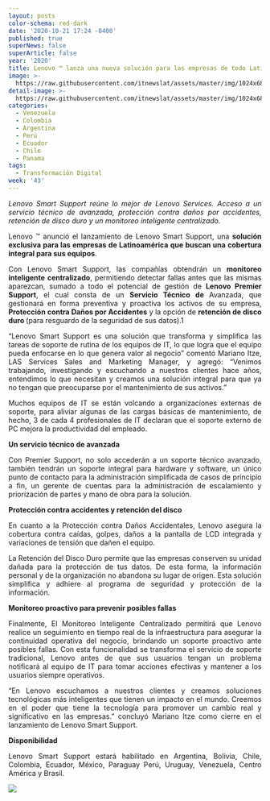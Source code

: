 ```yaml
---
layout: posts
color-schema: red-dark
date: '2020-10-21 17:24 -0400'
published: true
superNews: false
superArticle: false
year: '2020'
title: Lenovo ™ lanza una nueva solución para las empresas de todo Latinoamérica
image: >-
  https://raw.githubusercontent.com/itnewslat/assets/master/img/1024x680/Ejecutivo-Trabajando-g.jpg
detail-image: >-
  https://raw.githubusercontent.com/itnewslat/assets/master/img/1024x680/Ejecutivo-Trabajando-g.jpg
categories:
  - Venezuela
  - Colombia
  - Argentina
  - Perú
  - Ecuador
  - Chile
  - Panama
tags:
  - Transformación Digital
week: '43'
---
```

<p style="text-align: justify;"><em>Lenovo Smart Support reúne lo mejor de Lenovo Services. Acceso a un servicio técnico de avanzada, protección contra daños por accidentes, retención de disco duro y un monitoreo inteligente centralizado.</em></p>
<p style="text-align: justify;">Lenovo ™ anunció el lanzamiento de Lenovo Smart Support, una <strong>solución exclusiva para las empresas de Latinoamérica que buscan una cobertura integral para sus equipos</strong>.</p>
<p style="text-align: justify;">Con Lenovo Smart Support, las compañías obtendrán un <strong>monitoreo inteligente centralizado</strong>, permitiendo detectar fallas antes que las mismas aparezcan, sumado a todo el potencial de gestión de <strong>Lenovo Premier Support</strong>, el cual consta de un <strong>Servicio Técnico de </strong>Avanzada, que gestionará en forma preventiva y proactiva los activos de su empresa, <strong>Protección contra Daños por Accidentes</strong> y la opción de <strong>retención de disco duro </strong>(para resguardo de la seguridad de sus datos).1</p>
<p style="text-align: justify;">“Lenovo Smart Support es una solución que transforma y simplifica las tareas de soporte de rutina de los equipos de IT, lo que logra que el equipo pueda enfocarse en lo que genera valor al negocio” comentó Mariano Itze, LAS Services Sales and Marketing Manager, y agregó: “Venimos trabajando, investigando y escuchando a nuestros clientes hace años, entendimos lo que necesitan y creamos una solución integral para que ya no tengan que preocuparse por el mantenimiento de sus activos.”</p>
<p style="text-align: justify;">Muchos equipos de IT se están volcando a organizaciones externas de soporte, para aliviar algunas de las cargas básicas de mantenimiento, de hecho, 3 de cada 4 profesionales de IT declaran que el soporte externo de PC mejora la productividad del empleado.</p>
<p style="text-align: justify;"><strong>Un servicio técnico de avanzada</strong></p>
<p style="text-align: justify;">Con Premier Support, no solo accederán a un soporte técnico avanzado, también tendrán un soporte integral para hardware y software, un único punto de contacto para la administración simplificada de casos de principio a fin, un gerente de cuentas para la administración de escalamiento y priorización de partes y mano de obra para la solución.</p>
<p style="text-align: justify;"><strong>Protección contra accidentes y retención del disco</strong></p>
<p style="text-align: justify;">En cuanto a la Protección contra Daños Accidentales, Lenovo asegura la cobertura contra caídas, golpes, daños a la pantalla de LCD integrada y variaciones de tensión que dañen el equipo.</p>
<p style="text-align: justify;">La Retención del Disco Duro permite que las empresas conserven su unidad dañada para la protección de tus datos. De esta forma, la información personal y de la organización no abandona su lugar de origen. Esta solución simplifica y adhiere al programa de seguridad y protección de la información.</p>
<p style="text-align: justify;"><strong>Monitoreo proactivo para prevenir posibles fallas</strong></p>
<p style="text-align: justify;">Finalmente, El Monitoreo Inteligente Centralizado permitirá que Lenovo realice un seguimiento en tiempo real de la infraestructura para asegurar la continuidad operativa del negocio, brindando un soporte proactivo ante posibles fallas. Con esta funcionalidad se transforma el servicio de soporte tradicional, Lenovo antes de que sus usuarios tengan un problema notificará al equipo de IT para tomar acciones efectivas y mantener a los usuarios siempre operativos.</p>
<p style="text-align: justify;">“En Lenovo escuchamos a nuestros clientes y creamos soluciones tecnológicas más inteligentes que tienen un impacto en el mundo. Creemos en el poder que tiene la tecnología para promover un cambio real y significativo en las empresas.” concluyó Mariano Itze como cierre en el lanzamiento de Lenovo Smart Support.</p>
<p style="text-align: justify;"><strong>Disponibilidad</strong></p>
<p style="text-align: justify;">Lenovo Smart Support estará habilitado en Argentina, Bolivia, Chile, Colombia, Ecuador, México, Paraguay Perú, Uruguay, Venezuela, Centro América y Brasil.</p>
<img src="https://tracker.metricool.com/c3po.jpg?hash=56f88a41e39ab42c063cc51676587a04"/>